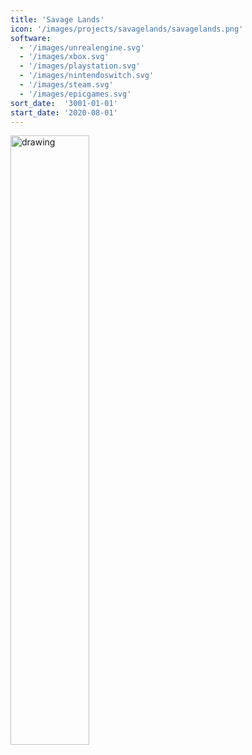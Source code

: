 ```yaml
---
title: 'Savage Lands'
icon: '/images/projects/savagelands/savagelands.png'
software:
  - '/images/unrealengine.svg'
  - '/images/xbox.svg'
  - '/images/playstation.svg'
  - '/images/nintendoswitch.svg'
  - '/images/steam.svg'
  - '/images/epicgames.svg'
sort_date:  '3001-01-01'
start_date: '2020-08-01'
---
```


<img src="/images/projects/savagelands/banner.jpg" alt="drawing" width="50%"/>

